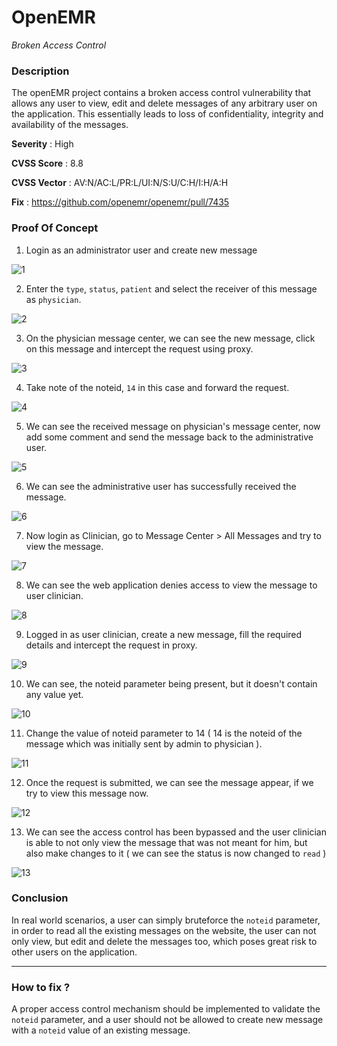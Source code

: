 # OpenEMR
*Broken Access Control*
### Description

The openEMR project contains a broken access control vulnerability that allows any user to view, edit and delete messages of any arbitrary user on the application. This essentially leads to loss of confidentiality, integrity and availability of the messages. 

**Severity** : High

**CVSS Score** : 8.8

**CVSS Vector** : AV:N/AC:L/PR:L/UI:N/S:U/C:H/I:H/A:H

**Fix** : https://github.com/openemr/openemr/pull/7435

### Proof Of Concept

1. Login as an administrator user and create new message

![1](https://github.com/A3h1nt/CVEs/assets/56585189/9f5dc9ff-1afc-4e61-a06a-f03a6e1896d6)


2. Enter the `type`, `status`, `patient` and select the receiver of this message as `physician`.

![2](https://github.com/A3h1nt/CVEs/assets/56585189/86ec15de-1e1e-466e-9e32-bc455fe5618e)


3. On the physician message center, we can see the new message, click on this message and intercept the request using proxy.

![3](https://github.com/A3h1nt/CVEs/assets/56585189/5ae0dc6c-a946-4d17-bde1-305c2c0b34eb)


4. Take note of the noteid, `14` in this case and forward the request.

![4](https://github.com/A3h1nt/CVEs/assets/56585189/cb933271-a548-4a7b-b3d0-e8ad345bffe5)


5. We can see the received message on physician's message center, now add some comment and send the message back to the administrative user.

![5](https://github.com/A3h1nt/CVEs/assets/56585189/f7c1d30e-281f-47de-833c-6465a733bb01)


6. We can see the administrative user has successfully received the message.

![6](https://github.com/A3h1nt/CVEs/assets/56585189/6408e23d-4f87-4ade-9a70-50f650591ee1)


7. Now login as Clinician, go to Message Center > All Messages and try to view the message.

![7](https://github.com/A3h1nt/CVEs/assets/56585189/7ba3d3c5-e313-474c-a9c4-e5a70c0a597a)


8. We can see the web application denies access to view the message to user clinician.

![8](https://github.com/A3h1nt/CVEs/assets/56585189/6ec0c115-44c0-4244-8a41-1a4e1b34caed)


9. Logged in as user clinician, create a new message, fill the required details and intercept the request in proxy.

![9](https://github.com/A3h1nt/CVEs/assets/56585189/6727a39b-d0a7-4bb4-83bb-5b4020bcdf05)


10. We can see, the noteid parameter being present, but it doesn't contain any value yet.

![10](https://github.com/A3h1nt/CVEs/assets/56585189/e2ac7e44-43cf-4c8d-b1a4-878e52fe189f)


11. Change the value of noteid parameter to 14 ( 14 is the noteid of the message which was initially sent by admin to physician ).

![11](https://github.com/A3h1nt/CVEs/assets/56585189/84bb1483-dedb-4984-ac01-d65d33728aa0)


12. Once the request is submitted, we can see the message appear, if we try to view this message now.

![12](https://github.com/A3h1nt/CVEs/assets/56585189/3ded1819-d8c9-47d6-9c44-2129a31f6365)


13. We can see the access control has been bypassed and the user clinician is able to not only view the message that was not meant for him, but also make changes to it ( we can see the status is now changed to `read` )

![13](https://github.com/A3h1nt/CVEs/assets/56585189/82e6a0bf-f6fb-4f0a-8bbf-d39f5710aa56)


### Conclusion

In real world scenarios, a user can simply bruteforce the `noteid` parameter, in order to read all the existing messages on the website, the user can not only view, but edit and delete the messages too, which poses great risk to other users on the application.

-------------
### How to fix ?

A proper access control mechanism should be implemented to validate the `noteid` parameter, and a user should not be allowed to create new message with a `noteid` value of an existing message.
